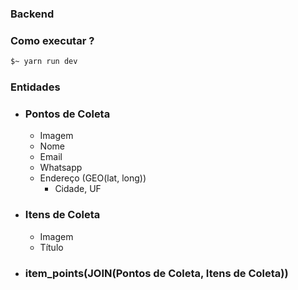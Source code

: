 ### Backend

### Como executar ?
```bash
$~ yarn run dev
```



### Entidades
* ### Pontos de Coleta
  * Imagem
  * Nome
  * Email
  * Whatsapp
  * Endereço (GEO(lat, long))
    * Cidade, UF
* ### Itens de Coleta
  * Imagem
  * Título
* ### item_points(JOIN(Pontos de Coleta, Itens de Coleta))
